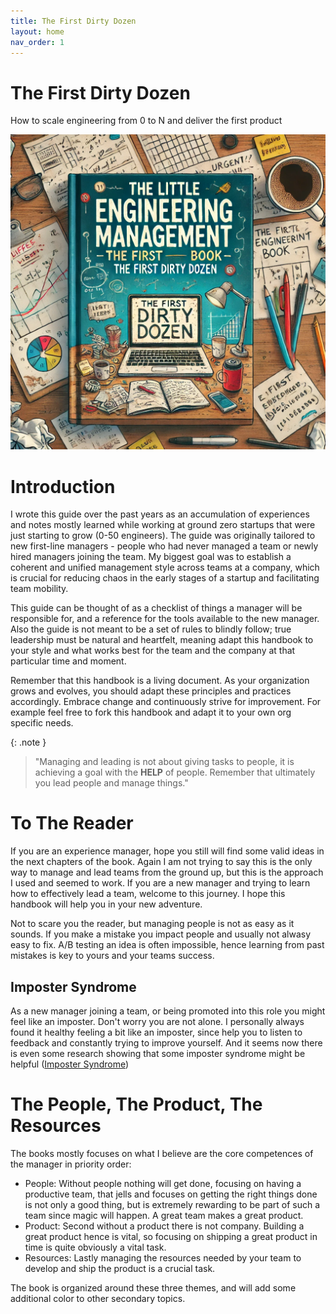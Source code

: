 ```yaml
---
title: The First Dirty Dozen
layout: home
nav_order: 1
---
```


# The First Dirty Dozen

How to scale engineering from 0 to N and deliver the first product

![Cover](image.webp)


# Introduction

I wrote this guide over the past years as an accumulation of experiences and notes mostly learned while working at ground zero startups that were just starting to grow (0-50 engineers). The guide was originally tailored to new first-line managers - people who had never managed a team or newly hired managers joining the team. My biggest goal was to establish a coherent and unified management style across teams at a company, which is crucial for reducing chaos in the early stages of a startup and facilitating team mobility.

This guide can be thought of as a checklist of things a manager will be responsible for, and a reference for the tools available to the new manager. Also the guide is not meant to be a set of rules to blindly follow; true leadership must be natural and heartfelt, meaning adapt this handbook to your style and what works best for the team and the company at that particular time and moment.

Remember that this handbook is a living document. As your organization grows and evolves, you should adapt these principles and practices accordingly. Embrace change and continuously strive for improvement. For example feel free to fork this handbook and adapt it to your own org specific needs.

{: .note } 
> "Managing and leading is not about giving tasks to people, it is achieving a goal with the **HELP** of people.
> Remember that ultimately you lead people and manage things."

# To The Reader

If you are an experience manager, hope you still will find some valid ideas in the next chapters of the book. Again I am not trying to say this is the only way to manage and lead teams from the ground up, but this is the approach I used and seemed to work.
If you are a new manager and trying to learn how to effectively lead a team, welcome to this journey. I hope this handbook will help you in your new adventure.

Not to scare you the reader, but managing people is not as easy as it sounds. If you make a mistake you impact people and usually not alwasy easy to fix.
A/B testing an idea is often impossible, hence learning from past mistakes is key to yours and your teams success.

## Imposter Syndrome

As a new manager joining a team, or being promoted into this role you might feel like an imposter. Don't worry you are not alone.
I personally always found it healthy feeling a bit like an imposter, since help you to listen to feedback and constantly trying to improve yourself.
And it seems now there is even some research showing that some imposter syndrome might be helpful ([Imposter Syndrome](references.html#imposter-syndrome))


# The People, The Product, The Resources

The books mostly focuses on what I believe are the core competences of the manager in priority order:

* People: Without people nothing will get done, focusing on having a productive team, that jells and focuses on getting the right things done is not only a good thing, but is extremely rewarding to be part of such a team since magic will happen. A great team makes a great product.
* Product: Second without a product there is not company. Building a great product hence is vital, so focusing on shipping a great product in time is quite obviously a vital task.
* Resources: Lastly managing the resources needed by your team to develop and ship the product is a crucial task.

The book is organized around these three themes, and will add some additional color to other secondary topics.


